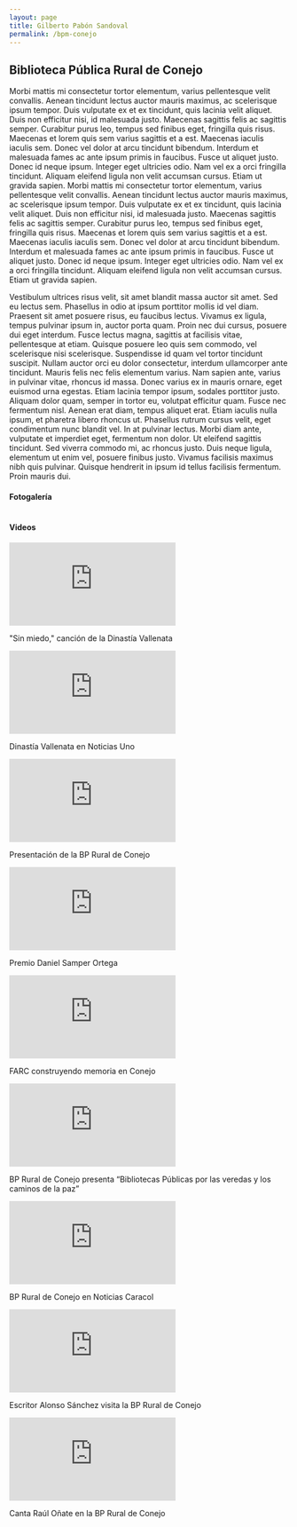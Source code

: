 ```yaml
---
layout: page
title: Gilberto Pabón Sandoval
permalink: /bpm-conejo
---
```


## Biblioteca Pública Rural de Conejo
<p><span class="image left"><img src="images/gilberto-profile.jpg" alt="" /></span>Morbi mattis mi consectetur tortor elementum, varius pellentesque velit convallis. Aenean tincidunt lectus auctor mauris maximus, ac scelerisque ipsum tempor. Duis vulputate ex et ex tincidunt, quis lacinia velit aliquet. Duis non efficitur nisi, id malesuada justo. Maecenas sagittis felis ac sagittis semper. Curabitur purus leo, tempus sed finibus eget, fringilla quis risus. Maecenas et lorem quis sem varius sagittis et a est. Maecenas iaculis iaculis sem. Donec vel dolor at arcu tincidunt bibendum. Interdum et malesuada fames ac ante ipsum primis in faucibus. Fusce ut aliquet justo. Donec id neque ipsum. Integer eget ultricies odio. Nam vel ex a orci fringilla tincidunt. Aliquam eleifend ligula non velit accumsan cursus. Etiam ut gravida sapien. Morbi mattis mi consectetur tortor elementum, varius pellentesque velit convallis. Aenean tincidunt lectus auctor mauris maximus, ac scelerisque ipsum tempor. Duis vulputate ex et ex tincidunt, quis lacinia velit aliquet. Duis non efficitur nisi, id malesuada justo. Maecenas sagittis felis ac sagittis semper. Curabitur purus leo, tempus sed finibus eget, fringilla quis risus. Maecenas et lorem quis sem varius sagittis et a est. Maecenas iaculis iaculis sem. Donec vel dolor at arcu tincidunt bibendum. Interdum et malesuada fames ac ante ipsum primis in faucibus. Fusce ut aliquet justo. Donec id neque ipsum. Integer eget ultricies odio. Nam vel ex a orci fringilla tincidunt. Aliquam eleifend ligula non velit accumsan cursus. Etiam ut gravida sapien.</p>
<p><span class="image right"><img src="images/conejo3.jpg" alt="" /></span>Vestibulum ultrices risus velit, sit amet blandit massa auctor sit amet. Sed eu lectus sem. Phasellus in odio at ipsum porttitor mollis id vel diam. Praesent sit amet posuere risus, eu faucibus lectus. Vivamus ex ligula, tempus pulvinar ipsum in, auctor porta quam. Proin nec dui cursus, posuere dui eget interdum. Fusce lectus magna, sagittis at facilisis vitae, pellentesque at etiam. Quisque posuere leo quis sem commodo, vel scelerisque nisi scelerisque. Suspendisse id quam vel tortor tincidunt suscipit. Nullam auctor orci eu dolor consectetur, interdum ullamcorper ante tincidunt. Mauris felis nec felis elementum varius. Nam sapien ante, varius in pulvinar vitae, rhoncus id massa. Donec varius ex in mauris ornare, eget euismod urna egestas. Etiam lacinia tempor ipsum, sodales porttitor justo. Aliquam dolor quam, semper in tortor eu, volutpat efficitur quam. Fusce nec fermentum nisl. Aenean erat diam, tempus aliquet erat. Etiam iaculis nulla ipsum, et pharetra libero rhoncus ut. Phasellus rutrum cursus velit, eget condimentum nunc blandit vel. In at pulvinar lectus. Morbi diam ante, vulputate et imperdiet eget, fermentum non dolor. Ut eleifend sagittis tincidunt. Sed viverra commodo mi, ac rhoncus justo. Duis neque ligula, elementum ut enim vel, posuere finibus justo. Vivamus facilisis maximus nibh quis pulvinar. Quisque hendrerit in ipsum id tellus facilisis fermentum. Proin mauris dui.</p>

<section>
<h4>Fotogalería</h4>
<div class="box alt">
    <div class="row gtr-50 gtr-uniform">
    <div class="col-4"><span class="image fit"><img src="images/conejo1.jpg" alt="" /></span></div>
	<div class="col-4"><span class="image fit"><img src="images/conejo2.jpg" alt="" /></span></div>
	<div class="col-4"><span class="image fit"><img src="images/conejo3.jpg" alt="" /></span></div>
	<div class="col-4"><span class="image fit"><img src="images/conejo4.jpg" alt="" /></span></div>
	<div class="col-4"><span class="image fit"><img src="images/conejo5.jpg" alt="" /></span></div>
	<div class="col-4"><span class="image fit"><img src="images/conejo6.jpg" alt="" /></span></div>
    </div>
</div>
</section>

<section>
<h4>Videos</h4>
    <div class="gallery">
            <div>
                <iframe src="https://www.youtube.com/embed/BmLjo-GZwd8" frameborder="0" allow="accelerometer; autoplay; encrypted-media; gyroscope; picture-in-picture" allowfullscreen></iframe>
                <p>"Sin miedo," canción de la Dinastía Vallenata</p>
            </div>
            <div>
                <iframe src="https://www.youtube.com/embed/ZChR_sayCn0" frameborder="0" allow="accelerometer; autoplay; encrypted-media; gyroscope; picture-in-picture" allowfullscreen></iframe>
                <p>Dinastía Vallenata en Noticias Uno</p>
            </div>
            <div>
                <iframe src="https://www.youtube.com/embed/LNEcUmoScys" frameborder="0" allow="accelerometer; autoplay; encrypted-media; gyroscope; picture-in-picture" allowfullscreen></iframe>
                <p>Presentación de la BP Rural de Conejo</p>
            </div>
            <div>
                <iframe src="https://www.youtube.com/embed/wtgG9avIUYc" frameborder="0" allow="accelerometer; autoplay; encrypted-media; gyroscope; picture-in-picture" allowfullscreen></iframe>
                <p>Premio Daniel Samper Ortega</p>
            </div>
            <div>
                <iframe src="https://www.youtube.com/embed/vwSxIpu6zPE" frameborder="0" allow="accelerometer; autoplay; encrypted-media; gyroscope; picture-in-picture" allowfullscreen></iframe>
                <p>FARC construyendo memoria en Conejo</p>
            </div>
            <div>
                <iframe src="https://www.youtube.com/embed/jxMMxYMTrSQ" frameborder="0" allow="accelerometer; autoplay; encrypted-media; gyroscope; picture-in-picture" allowfullscreen></iframe>
                <p>BP Rural de Conejo presenta “Bibliotecas Públicas por las veredas y los caminos de la paz”</p>
            </div>
            <div>
                <iframe src="https://www.youtube.com/embed/V74DqjSD4Mo" frameborder="0" allow="accelerometer; autoplay; encrypted-media; gyroscope; picture-in-picture" allowfullscreen></iframe>
                <p>BP Rural de Conejo en Noticias Caracol</p>
            </div>
            <div>
                <iframe src="https://www.youtube.com/embed/hCZf-hlV8eY" frameborder="0" allow="accelerometer; autoplay; encrypted-media; gyroscope; picture-in-picture" allowfullscreen></iframe>
                <p>Escritor Alonso Sánchez visita la BP Rural de Conejo</p>
            </div>
            <div>
                <iframe src="https://www.youtube.com/embed/ULZagBT7-i0" frameborder="0" allow="accelerometer; autoplay; encrypted-media; gyroscope; picture-in-picture" allowfullscreen></iframe>
                <p>Canta Raúl Oñate en la BP Rural de Conejo</p>
            </div>
    </div>     
</section>